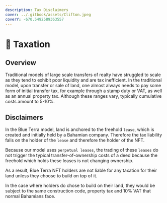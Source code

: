 ```yaml
---
description: Tax Disclaimers
cover: ../.gitbook/assets/Clifton.jpeg
coverY: -670.5492589363557
---
```


# 💸 Taxation

## Overview

Traditional models of large scale transfers of realty have struggled to scale as they tend to exhibit poor liquidity and are tax inefficient. In the traditional model, upon transfer or sale of land, one almost always needs to pay some form of initial transfer tax, for example through a stamp duty or VAT, as well as an annual property tax. Although these ranges vary, typically cumulative costs amount to 5-10%.&#x20;

## Disclaimers

In the Blue Terra model, land is anchored to the freehold `lease`, which is created and initially held by a Bahamian company. Therefore the tax liability falls on the holder of the `lease` and therefore the holder of the NFT.&#x20;

Because our model uses `perpetual leases`, the trading of these `leases` do not trigger the typical transfer-of-ownership costs of a deed because the freehold which holds these leases is not changing ownership.&#x20;

As a result, Blue Terra NFT holders are not liable for any taxation for their land unless they choose to build on top of it.&#x20;

In the case where holders do chose to build on their land, they would be subject to the same construction code, property tax and 10% VAT that normal Bahamians face.
